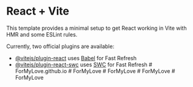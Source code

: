 # React + Vite

This template provides a minimal setup to get React working in Vite with HMR and some ESLint rules.

Currently, two official plugins are available:

- [@vitejs/plugin-react](https://github.com/vitejs/vite-plugin-react/blob/main/packages/plugin-react/README.md) uses [Babel](https://babeljs.io/) for Fast Refresh
- [@vitejs/plugin-react-swc](https://github.com/vitejs/vite-plugin-react-swc) uses [SWC](https://swc.rs/) for Fast Refresh
#   F o r M y L o v e . g i t h u b . i o  
 #   F o r M y L o v e  
 #   F o r M y L o v e  
 #   F o r M y L o v e  
 #   F o r M y L o v e  
 